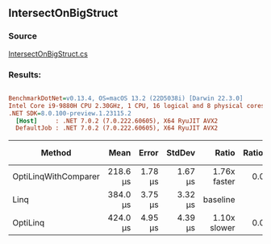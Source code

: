 ﻿## IntersectOnBigStruct

### Source
[IntersectOnBigStruct.cs](../../src/OptiLinq.Benchmark/IntersectOnBigStruct.cs)

### Results:
``` ini

BenchmarkDotNet=v0.13.4, OS=macOS 13.2 (22D5038i) [Darwin 22.3.0]
Intel Core i9-9880H CPU 2.30GHz, 1 CPU, 16 logical and 8 physical cores
.NET SDK=8.0.100-preview.1.23115.2
  [Host]     : .NET 7.0.2 (7.0.222.60605), X64 RyuJIT AVX2
  DefaultJob : .NET 7.0.2 (7.0.222.60605), X64 RyuJIT AVX2


```
|               Method |     Mean |   Error |  StdDev |        Ratio | RatioSD |     Gen0 |     Gen1 |     Gen2 | Allocated | Alloc Ratio |
|--------------------- |---------:|--------:|--------:|-------------:|--------:|---------:|---------:|---------:|----------:|------------:|
| OptiLinqWithComparer | 218.6 μs | 1.78 μs | 1.67 μs | 1.76x faster |   0.02x | 151.6113 | 149.1699 | 141.6016 | 801.14 KB |  2.38x more |
|                 Linq | 384.0 μs | 3.75 μs | 3.32 μs |     baseline |         |  76.6602 |  76.6602 |  76.6602 | 336.71 KB |             |
|             OptiLinq | 424.0 μs | 4.95 μs | 4.39 μs | 1.10x slower |   0.01x | 193.8477 | 191.4063 | 176.2695 | 890.68 KB |  2.65x more |

